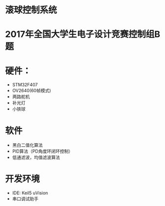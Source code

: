 # 滚球控制系统
# 2017年全国大学生电子设计竞赛控制组B题
# 硬件：
- STM32F407
- OV2640(60帧模式)
- 两路舵机
- 补光灯
- 小铁球
# 软件
- 黑白二值化算法
- PID算法（PD角度环闭环控制）
- 低通滤波，均值滤波算法

# 开发环境
- IDE: Keil5 uVision
- 串口调试助手

